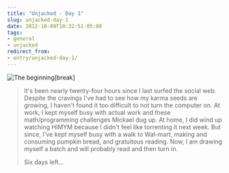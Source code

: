 ```yaml
---
title: "Unjacked - Day 1"
slug: unjacked-day-1
date: 2012-10-09T10:32:51-05:00
tags:
- general
- unjacked
redirect_from:
- entry/unjacked-day-1/
---
```

![](http://images.dxprog.com/blog/unjacked_day1.jpg "The beginning")[break]
> It's been nearly twenty-four hours since I last surfed the social web. Despite the cravings I've had to see how my karma seeds are growing, I haven't found it too difficult to not turn the computer on. At work, I kept myself busy with actual work and these math/programming challenges Mickael dug up. At home, I did wind up watching HIMYM because I didn't feel like torrenting it next week. But since, I've kept myself busy with a walk to Wal-mart, making and consuming pumpkin bread, and gratuitous reading. Now, I am drawing myself a batch and will probably read and then turn in.
> 
> Six days left...
